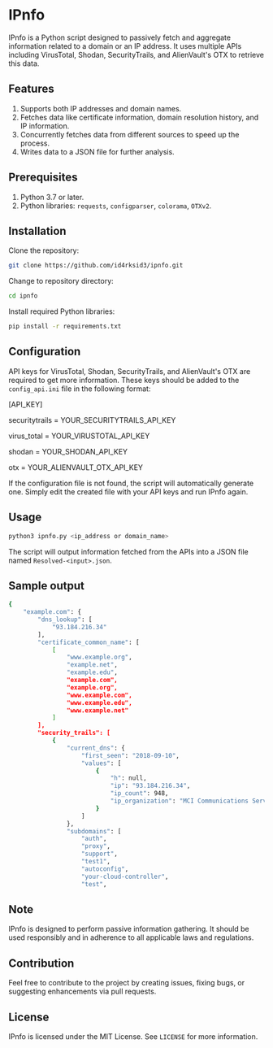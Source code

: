 # IPnfo

IPnfo is a Python script designed to passively fetch and aggregate information related to a domain or an IP address. It uses multiple APIs including VirusTotal, Shodan, SecurityTrails, and AlienVault's OTX to retrieve this data.

## Features

1. Supports both IP addresses and domain names.
2. Fetches data like certificate information, domain resolution history, and IP information.
3. Concurrently fetches data from different sources to speed up the process.
4. Writes data to a JSON file for further analysis.

## Prerequisites

1. Python 3.7 or later.
2. Python libraries: `requests`, `configparser`, `colorama`, `OTXv2`.

## Installation

Clone the repository:

```bash
git clone https://github.com/id4rksid3/ipnfo.git
```

Change to repository directory:
```bash
cd ipnfo
```


Install required Python libraries:
```bash
pip install -r requirements.txt
```
## Configuration

API keys for VirusTotal, Shodan, SecurityTrails, and AlienVault's OTX are required to get more information. These keys should be added to the `config_api.ini` file in the following format:

[API_KEY]

securitytrails = YOUR_SECURITYTRAILS_API_KEY

virus_total = YOUR_VIRUSTOTAL_API_KEY

shodan = YOUR_SHODAN_API_KEY

otx = YOUR_ALIENVAULT_OTX_API_KEY

If the configuration file is not found, the script will automatically generate one. Simply edit the created file with your API keys and run IPnfo again.

## Usage

```bash
python3 ipnfo.py <ip_address or domain_name>
```

The script will output information fetched from the APIs into a JSON file named `Resolved-<input>.json`.

## Sample output
```bash
{
    "example.com": {
        "dns_lookup": [
            "93.184.216.34"
        ],
        "certificate_common_name": [
            [
                "www.example.org",
                "example.net",
                "example.edu",
                "example.com",
                "example.org",
                "www.example.com",
                "www.example.edu",
                "www.example.net"
            ]
        ],
        "security_trails": [
            {
                "current_dns": {
                    "first_seen": "2018-09-10",
                    "values": [
                        {
                            "h": null,
                            "ip": "93.184.216.34",
                            "ip_count": 948,
                            "ip_organization": "MCI Communications Services, Inc. d/b/a Verizon Business"
                        }
                    ]
                },
                "subdomains": [
                    "auth",
                    "proxy",
                    "support",
                    "test1",
                    "autoconfig",
                    "your-cloud-controller",
                    "test",
  ```
## Note

IPnfo is designed to perform passive information gathering. It should be used responsibly and in adherence to all applicable laws and regulations.

## Contribution

Feel free to contribute to the project by creating issues, fixing bugs, or suggesting enhancements via pull requests.

## License

IPnfo is licensed under the MIT License. See `LICENSE` for more information.
